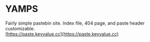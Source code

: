 # YAMPS
Fairly simple pastebin site. Index file, 404 page, and paste header customizable. \
[https://paste.keyvalue.cc](https://paste.keyvalue.cc)
